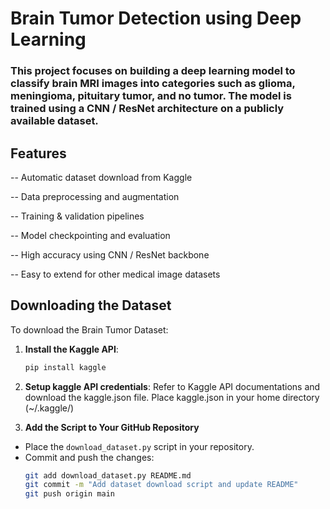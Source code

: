 # Brain Tumor Detection using Deep Learning 
### This project focuses on building a deep learning model to classify brain MRI images into categories such as glioma, meningioma, pituitary tumor, and no tumor. The model is trained using a CNN / ResNet architecture on a publicly available dataset.

## Features
-- Automatic dataset download from Kaggle

-- Data preprocessing and augmentation

-- Training & validation pipelines

-- Model checkpointing and evaluation

-- High accuracy using CNN / ResNet backbone

-- Easy to extend for other medical image datasets
## Downloading the Dataset

To download the Brain Tumor Dataset:

1. **Install the Kaggle API**:
   ```bash
   pip install kaggle

2. **Setup kaggle API credentials**:
   Refer to Kaggle API documentations and download the kaggle.json file.
   Place kaggle.json in your home directory (~/.kaggle/)

3. **Add the Script to Your GitHub Repository**

- Place the `download_dataset.py` script in your repository.
- Commit and push the changes:
  ```bash
  git add download_dataset.py README.md
  git commit -m "Add dataset download script and update README"
  git push origin main
